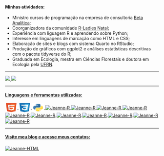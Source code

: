 #### Minhas atividades:

- Ministro cursos de programação na empresa de consultoria [Beta Analítica](https://betaanalitica.com.br/);
- Coorganizadora da comunidade [R-Ladies Natal](https://www.instagram.com/rladiesnatal/);
- Experiência com liguagem R e aprendendo sobre Python;
- Interesse em linguagens de marcação como HTML e CSS;
- Elaboração de sites e blogs com sistema Quarto no RStudio;
- Produção de gráficos com ggplot2 e análises estatísticas descritivas com o pacote tidyverse do R;
- Graduada em Ecologia, mestra em Ciências Florestais e doutora em Ecologia pela [UFRN](https://www.ufrn.br/).

***

 <div>
  <a href="https://github.com/francojra">
  <img height="180em" src="https://github-readme-stats.vercel.app/api?username=francojra&show_icons=true&theme=dracula&include_all_commits=true&count_private=true"/>
  <img height="180em" src="https://github-readme-stats.vercel.app/api/top-langs/?username=francojra&layout=compact&langs_count=7&theme=dracula"/>
 </div>
 
***

 #### Linguagens e ferramentas utilizadas: 
<div 
  style="display: inline_block">
  <img align="center" alt="Jeanne-HTML" height="30" width="40" src="https://raw.githubusercontent.com/devicons/devicon/master/icons/html5/html5-original.svg">
  <img align="center" alt="Jeanne-CSS" height="30" width="40" src="https://raw.githubusercontent.com/devicons/devicon/master/icons/css3/css3-original.svg">
  <img align="center" alt="Jeanne-Python" height="30" width="40" src="https://raw.githubusercontent.com/devicons/devicon/master/icons/python/python-original.svg">
  <img align="center" alt="Jeanne-R" height="30" width="40" src="https://cdn.jsdelivr.net/gh/devicons/devicon/icons/r/r-original.svg">
  <img align="center" alt="Jeanne-R" height="30" width="40" src="https://cdn.jsdelivr.net/gh/devicons/devicon/icons/javascript/javascript-original.svg">  
  <img align="center" alt="Jeanne-R" height="65" width="50" src="https://www.svgrepo.com/show/373827/markdown.svg"> 
  <img align="center" alt="Jeanne-R" height="30" width="40" src="https://cdn.jsdelivr.net/gh/devicons/devicon/icons/vscode/vscode-original.svg">
  <img align="center" alt="Jeanne-R" height="30" width="40" src="https://cdn.jsdelivr.net/gh/devicons/devicon/icons/rstudio/rstudio-original.svg">
  <img align="center" alt="Jeanne-R" height="30" width="40" src="https://cdn.jsdelivr.net/gh/devicons/devicon/icons/trello/trello-plain.svg">
  <img align="center" alt="Jeanne-R" height="30" width="40" src="https://cdn.jsdelivr.net/gh/devicons/devicon/icons/slack/slack-original.svg">
  <img align="center" alt="Jeanne-R" height="150" width="80" src="https://images.ctfassets.net/nrgyaltdicpt/6DEXmiP0xGqamuwaKc0woS/9c21c4f5312c6870292c471ad3ecaa5e/overleaf_wide_colour_light_bg.svg">
  <img align="center" alt="Jeanne-R" height="30" width="40" src="https://www.mermaidchart.com/img/icon-logo.svg">
  <img align="center" alt="Jeanne-R" height="38" width="38" src="https://img.icons8.com/nolan/512/notion.png">
  <img align="center" alt="Jeanne-R" height="37" width="37" src="https://cdn.icon-icons.com/icons2/1508/PNG/512/googleearth-engine_104576.png">
</div>
 
***
  
#### Visite meu blog e acesse meus contatos:

<div 
  style="display: inline_block">
  <a href="https://jeannefrancojra.quarto.pub/" target="_blank">
  <img align="center" alt="Jeanne-HTML" height="42" width="42" src="https://img.icons8.com/external-flat-gradient-andi-nur-abdillah/512/external-blog-digital-marketing-flat-gradient-flat-gradient-andi-nur-abdillah.png">
  </div>  

